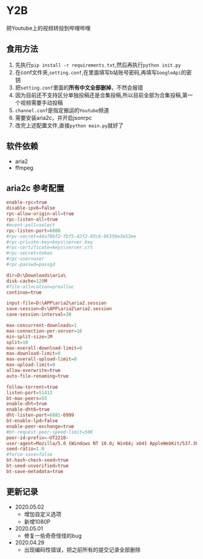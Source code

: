 # Y2B

把Youtube上的视频转投到哔哩哔哩

## 食用方法

1. 先执行`pip install -r requirements.txt`,然后再执行`python init.py`
2. 在conf文件夹,`setting.conf`,在里面填写b站账号密码,再填写`GoogleApi`的密钥
3. 把`setting.conf`里面的**所有中文全部删掉**，不然会报错
4. 因为目前还不支持区分单独投稿还是合集投稿,所以目前全部为合集投稿,第一个视频需要手动投稿
5. `channel.conf`是指定搬运的`Youtube`频道
6. 需要安装aria2c，并开启jsonrpc
7. 改完上述配置文件,直接`python main.py`就好了

## 软件依赖

- aria2
- ffmpeg

## aria2c 参考配置

``` conf
enable-rpc=true
disable-ipv6=false
rpc-allow-origin-all=true
rpc-listen-all=true
#event-poll=select
rpc-listen-port=6800
#rpc-secret=44a70bf2-fbf5-42f2-93c6-96359e3e53ee
#rpc-private-key=keys\server.key
#rpc-certificate=keys\server.crt
#rpc-secret=token
#rpc-user=user
#rpc-passwd=passgd

dir=D:\Downloads\aria\
disk-cache=128M
#file-allocation=prealloc
continue=true

input-file=D:\APP\aria2\aria2.session
save-session=D:\APP\aria2\aria2.session
save-session-interval=30

max-concurrent-downloads=1
max-connection-per-server=16
min-split-size=1M
split=10
max-overall-download-limit=0
max-download-limit=0
max-overall-upload-limit=0
max-upload-limit=0
allow-overwrite=true
auto-file-renaming=true

follow-torrent=true
listen-port=51413
bt-max-peers=55
enable-dht=true
enable-dht6=true
dht-listen-port=6881-6999
bt-enable-lpd=false
enable-peer-exchange=true
#bt-request-peer-speed-limit=50K
peer-id-prefix=-UT2210-
user-agent=Mozilla/5.0 (Windows NT 10.0; Win64; x64) AppleWebKit/537.36 (KHTML, like Gecko) Chrome/69.0.3497.100 Safari/537.36
seed-ratio=1.0
#force-save=false
bt-hash-check-seed=true
bt-seed-unverified=true
bt-save-metadata=true

```

## 更新记录

- 2020.05.02
  - 增加自定义选项
  - 新增1080P
- 2020.05.01
  - 修复一些奇奇怪怪的bug
- 2020.04.29
  - 出现编码性错误，把之前所有的提交记录全部删除
